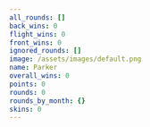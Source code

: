 ```yaml
---
all_rounds: []
back_wins: 0
flight_wins: 0
front_wins: 0
ignored_rounds: []
image: /assets/images/default.png
name: Parker
overall_wins: 0
points: 0
rounds: 0
rounds_by_month: {}
skins: 0
---
```

